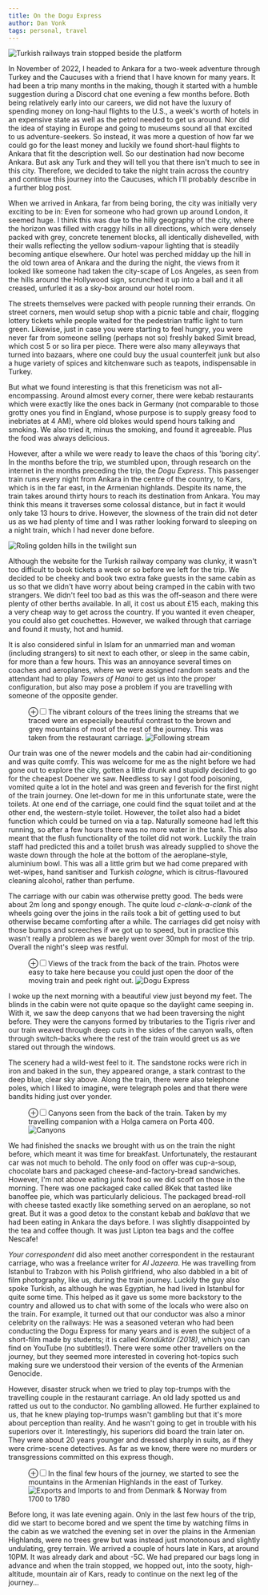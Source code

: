 ```yaml
---
title: On the Dogu Express
author: Dan Vonk
tags: personal, travel
---
```


![Turkish railways train stopped beside the platform](/images/DSCF7010.JPG "The Dogu Express reaches its penultimate stop, leaving enough time to buy and drink a quick Turkish coffee on the platform.")

In November of 2022, I headed to Ankara for a two-week adventure through Turkey and the 
Caucuses with a friend that I have known for many years. It had been a trip many 
months in the making, though it started with a humble suggestion during a Discord chat 
one evening a few months before. Both being relatively early into our careers, we did not have the luxury of spending
money on long-haul flights to the U.S., a week's worth of hotels in an expensive state as well
as the petrol needed to get us around. Nor did the idea of staying in Europe and going to museums
sound all that excited to us adventure-seekers. So instead, it was more a question of how far
we could go for the least money and luckily we found short-haul flights to Ankara that fit the
description well. So our destination had now become Ankara. But ask any Turk and they will tell you that there isn't
much to see in this city. Therefore, we decided to take the night train across the country and continue
this journey into the Caucuses, which I'll probably describe in a further blog post.

When we arrived in Ankara, far from being boring, the city was initially very exciting to be in: Even for someone
who had grown up around London, it seemed huge. I think this was due to the hilly geography of the
city, where the horizon was filled with craggy hills in all directions, which were densely packed
with grey, concrete tenement blocks, all identically dishevelled, with their walls reflecting the yellow sodium-vapour lighting that
is steadily becoming antique elsewhere. Our hotel was perched midday up the hill 
in the old town area of Ankara and the during the night, the views from it looked like someone had taken 
the city-scape of Los Angeles, as seen from the hills around the Hollywood sign, scrunched it up into a ball 
and it all creased, unfurled it as a sky-box around our hotel room.

The streets themselves were packed with people running their errands. On street corners, men would setup
shop with a picnic table and chair, flogging lottery tickets while people waited for the pedestrian traffic 
light to turn green. Likewise, just in case you were starting to feel hungry, you were never far from someone
selling (perhaps not so) freshly baked Simit bread, which cost 5 or so lira per piece. There were also many
alleyways that turned into bazaars, where one could buy the usual counterfeit junk but also a huge variety of spices
and kitchenware such as teapots, indispensable in Turkey.

But what we found interesting is that this freneticism was not all-encompassing. Around almost every corner,
there were kebab restaurants which were exactly like the ones back in Germany (not comparable to those grotty 
ones you find in England, whose purpose is to supply greasy food to inebriates at 4 AM), where old blokes would spend
hours talking and smoking. We also tried it, minus the smoking, and found it agreeable. Plus the food was always delicious. 

However, after a while we were ready to leave the chaos of this 'boring city'. In the months before the trip, we stumbled upon, through research on the internet in the months preceding the trip, the _Dogu Express_. This passenger train runs every night from Ankara in the centre of the country, to Kars, which is in the far east, in the Armenian
highlands. Despite its name, the train takes around thirty hours to reach its destination from
Ankara. You may think this means it traverses some colossal distance, but in fact it would only take
13 hours to drive. However, the slowness of the train did not deter us as we had plenty of time and I was rather
looking forward to sleeping on a night train, which I had never done before.

![Roling golden hills in the twilight sun](/images/DSCF6948.JPG "Fist views of the countryside after departing from Ankara Station")

Although the website for the Turkish railway company was clunky, it wasn't too difficult to book tickets a week
or so before we left for the trip. We decided to be cheeky and book two extra fake guests in the same cabin as us
so that we didn't have worry about being cramped in the cabin with two strangers. We didn't feel too bad as this
was the off-season and there were plenty of other berths available. In all, it cost us about £15 each, making this
a very cheap way to get across the country. If you wanted it even cheaper, you could also get couchettes. However,
we walked through that carriage and found it musty, hot and humid.

It is also considered sinful in Islam for an unmarried man and woman (including strangers) to sit next to each other,
or sleep in the same cabin, for more than a few hours. This was an annoyance several times on coaches and aeroplanes,
where we were assigned random seats and the attendant had to play _Towers of Hanoi_ to get us into the proper configuration,
but also may pose a problem if you are travelling with someone of the opposite gender.

<figure>
    <label for="outside-ankara" class="margin-toggle">&#8853;</label><input type="checkbox" id="outside-ankara" class="margin-toggle"/><span class="marginnote">The vibrant colours of the trees lining the streams that we traced were an especially beautiful contrast to the brown and grey mountains of most of the rest of the journey. This was taken from the restaurant carriage.</span>
    <img src="/images/DSCF6979.JPG" alt="Following stream" />
</figure>

Our train was one of the newer models and the cabin had air-conditioning and was quite comfy. This was welcome for me
as the night before we had gone out to explore the city, gotten a little drunk and stupidly decided to go for the cheapest
Doener we saw. Needless to say I got food poisoning, vomited quite a lot in the hotel and was green and feverish for the first
night of the train journey. One let-down for me in this unfortunate state, were the toilets. At one end of the carriage, one
could find the squat toilet and at the other end, the western-style toilet. However, the toilet also had a bidet function which could
be turned on via a tap. Naturally someone had left this running, so after a few hours there was no more water in the tank.
This also meant that the flush functionality of the toilet did not work. Luckily the train staff had predicted this and a toilet 
brush was already supplied to shove the waste down through the hole at the bottom of the aeroplane-style, aluminium bowl. This was all a 
little grim but we had come prepared with wet-wipes, hand sanitiser and Turkish _cologne_, which is citrus-flavoured cleaning alcohol, rather than perfume.

The carriage with our cabin was otherwise pretty good. The beds were about 2m long and spongy enough. The quite loud
_c-clank-a-clank_ of the wheels going over the joins in the rails took a bit of getting used to but otherwise
became comforting after a while. The carriages did get noisy with those bumps and screeches if we got up to speed, 
but in practice this wasn't really a problem as we barely went over 30mph for most of the trip. Overall the night's sleep was restful.

<figure>
    <label for="outside-ankara" class="margin-toggle">&#8853;</label><input type="checkbox" id="outside-ankara" class="margin-toggle"/><span class="marginnote">Views of the track from the back of the train. Photos were easy to take here because you could just open the door of the moving train and peek right out.</span>
    <img src="/images/IMG_20221106_102439.jpg" alt="Dogu Express" />
</figure>

I woke up the next morning with a beautiful view just beyond my feet. The blinds in the cabin were not quite
opaque so the daylight came seeping in. With it, we saw the deep canyons that we had been traversing the night before.
They were the canyons formed by tributaries to the Tigris river and our train weaved through deep cuts in the sides
of the canyon walls, often through switch-backs where the rest of the train would greet us as we stared out through the windows.

The scenery had a wild-west feel to it. The sandstone rocks were rich in iron and baked in the sun, they appeared orange,
a stark contrast to the deep blue, clear sky above. Along the train, there were also telephone poles, which I liked to imagine,
were telegraph poles and that there were bandits hiding just over yonder.

<figure>
    <label for="canyons" class="margin-toggle">&#8853;</label><input type="checkbox" id="canyons" class="margin-toggle"/><span class="marginnote">Canyons seen from the back of the train. Taken by my travelling companion with a Holga camera on Porta 400.</span>
    <img src="/images/14460014.JPG " alt="Canyons" />
</figure>

We had finished the snacks we brought with us on the train the night before, which meant it was time for breakfast.
Unfortunately, the restaurant car was not much to behold. The only food on offer was cup-a-soup, 
chocolate bars and packaged cheese-and-factory-bread sandwiches. However, I'm not above eating junk food so we did scoff
on those in the morning. There was one packaged cake called 8Kek that tasted like banoffee pie, which was particularly
delicious. The packaged bread-roll with cheese tasted exactly like something served on an aeroplane, so not great.
But it was a good detox to the constant kebab and _baklava_ that we had been eating in Ankara the days before.
I was slightly disappointed by the tea and coffee though. It was just Lipton tea bags and the coffee Nescafe!

_Your correspondent_ did also meet another correspondent in the restaurant carriage, who was a freelance writer for _Al Jazeera_.
He was travelling from Istanbul to Trabzon with his Polish girlfriend, who also dabbled in a bit of film photography, like us,
during the train journey. Luckily the guy also spoke Turkish, as although he was Egyptian, he had lived in Istanbul for quite some
time. This helped as it gave us some more backstory to the country and allowed us to chat with some of the locals
who were also on the train. For example, it turned out that our conductor was also a minor celebrity on the railways:
He was a seasoned veteran who had been conducting the Dogu Express for many years and is even the subject of a short-film
made by students; it is called _Kondüktör (2018)_, which you can find on YouTube (no subtitles!). There were some other travellers 
on the journey, but they seemed more interested in covering hot-topics such making sure we understood their version of the events
of the Armenian Genocide.

However, disaster struck when we tried to play top-trumps with the travelling couple in the restaurant carriage. An old lady spotted us and ratted us out
to the conductor. No gambling allowed. He further explained to us, that he knew playing top-trumps wasn't gambling but that it's more about
perception than reality. And he wasn't going to get in trouble with his superiors over it. Interestingly, his superiors did board
the train later on. They were about 20 years younger and dressed sharply in suits, as if they were crime-scene detectives. As far as we know,
there were no murders or transgressions committed on this express though.

<figure>
    <label for="outside-ankara" class="margin-toggle">&#8853;</label><input type="checkbox" id="outside-ankara" class="margin-toggle"/><span class="marginnote">In the final few hours of the journey, we started to see the mountains in the Armenian Highlands in the east of Turkey.</span>
    <img src="/images/DSCF7009.JPG" alt="Exports and Imports to and from Denmark & Norway from 1700 to 1780" />
</figure>

Before long, it was late evening again. Only in the last few hours of the trip, did we start to become bored and we spent the
time by watching films in the cabin as we watched the evening set in over the plains in the Armenian Highlands, were no trees grew but was instead
just monotonous and slightly undulating, grey terrain. We arrived a couple of hours late in Kars, at around 10PM. It was already dark and 
about -5C. We had prepared our bags long in advance and when the train stopped, we hopped out, into the sooty, high-altitude, mountain air of Kars, ready to continue on the next leg of the journey...

